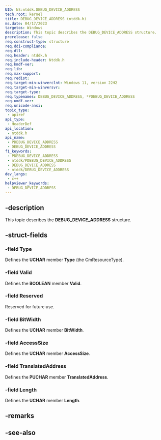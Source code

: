```yaml
---
UID: NS:ntddk.DEBUG_DEVICE_ADDRESS
tech.root: kernel
title: DEBUG_DEVICE_ADDRESS (ntddk.h)
ms.date: 04/17/2023
targetos: Windows
description: This topic describes the DEBUG_DEVICE_ADDRESS structure.
prerelease: false
req.construct-type: structure
req.ddi-compliance: 
req.dll: 
req.header: ntddk.h
req.include-header: Ntddk.h
req.kmdf-ver: 
req.lib: 
req.max-support: 
req.redist: 
req.target-min-winverclnt: Windows 11, version 22H2
req.target-min-winversvr: 
req.target-type: 
req.typenames: DEBUG_DEVICE_ADDRESS, *PDEBUG_DEVICE_ADDRESS
req.umdf-ver: 
req.unicode-ansi: 
topic_type:
 - apiref
api_type:
 - HeaderDef
api_location:
 - ntddk.h
api_name:
 - PDEBUG_DEVICE_ADDRESS
 - DEBUG_DEVICE_ADDRESS
f1_keywords:
 - PDEBUG_DEVICE_ADDRESS
 - ntddk/PDEBUG_DEVICE_ADDRESS
 - DEBUG_DEVICE_ADDRESS
 - ntddk/DEBUG_DEVICE_ADDRESS
dev_langs:
 - c++
helpviewer_keywords:
 - DEBUG_DEVICE_ADDRESS
---
```


## -description

This topic describes the **DEBUG_DEVICE_ADDRESS** structure.

## -struct-fields

### -field Type

Defines the **UCHAR** member **Type** (the CmResourceType).

### -field Valid

Defines the **BOOLEAN** member **Valid**.

### -field Reserved

Reserved for future use.

### -field BitWidth

Defines the **UCHAR** member **BitWidth**.

### -field AccessSize

Defines the **UCHAR** member **AccessSize**.

### -field TranslatedAddress

Defines the **PUCHAR** member **TranslatedAddress**.

### -field Length

Defines the **UCHAR** member **Length**.

## -remarks

## -see-also

